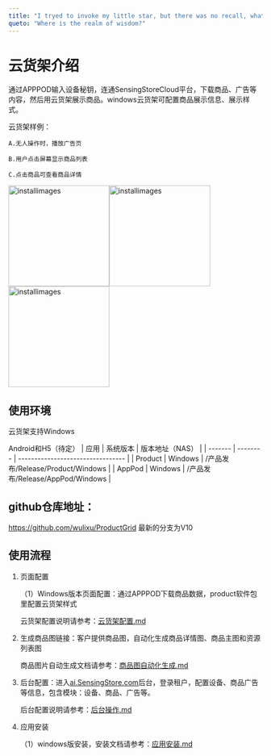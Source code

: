 ```yaml
---
title: "I tryed to invoke my little star, but there was no recall, what a painful day."
queto: "Where is the realm of wisdom?"
---
```



# 云货架介绍
通过APPPOD输入设备秘钥，连通SensingStoreCloud平台，下载商品、广告等内容，然后用云货架展示商品。windows云货架可配置商品展示信息、展示样式。

云货架样例：

    A.无人操作时，播放广告页

    B.用户点击屏幕显示商品列表

    C.点击商品可查看商品详情

   <img style="width:200px" class="right" src="https://sensingstore.oss-cn-shanghai.aliyuncs.com/Troncell/Knowledge/Docs/Product/images/installimages/5.png" alt="installimages" /><img style="width:200px" class="right" src="https://sensingstore.oss-cn-shanghai.aliyuncs.com/Troncell/Knowledge/Docs/Product/images/installimages/6.png" alt="installimages" /><img style="width:200px" class="right" src="https://sensingstore.oss-cn-shanghai.aliyuncs.com/Troncell/Knowledge/Docs/Product/images/installimages/7.png" alt="installimages" />

## 使用环境
云货架支持Windows

Android和H5（待定）
| 应用    | 系统版本 | 版本地址（NAS）                   |
| ------- | -------- | --------------------------------- |
| Product | Windows  | /产品发布/Release/Product/Windows |
| AppPod  | Windows  | /产品发布/Release/AppPod/Windows  |

## github仓库地址：

https://github.com/wulixu/ProductGrid
最新的分支为V10


## 使用流程
1. 页面配置
   
   （1）Windows版本页面配置：通过APPPOD下载商品数据，product软件包里配置云货架样式

    云货架配置说明请参考：[云货架配置.md](  https://github.com/troncell/SensingDocs/blob/main/Docs/Product/%E4%BA%91%E8%B4%A7%E6%9E%B6%E9%85%8D%E7%BD%AE.md)
   

2. 生成商品图链接：客户提供商品图，自动化生成商品详情图、商品主图和资源列表图
   
   商品图片自动生成文档请参考：[商品图自动化生成.md]( )

3. 后台配置：进入[ai.SensingStore.com](https://ai.sensingstore.com/)后台，登录租户，配置设备、商品广告等信息，包含模块：设备、商品、广告等。
   
   后台配置说明请参考：[后台操作.md](https://github.com/troncell/SensingDocs/blob/main/Docs/Product/%E5%90%8E%E5%8F%B0%E6%93%8D%E4%BD%9C.md)

4. 应用安装
   
   （1）windows版安装，安装文档请参考：[应用安装.md](https://github.com/troncell/SensingDocs/blob/main/Docs/Product/%E5%BA%94%E7%94%A8%E5%AE%89%E8%A3%85.md)
 
